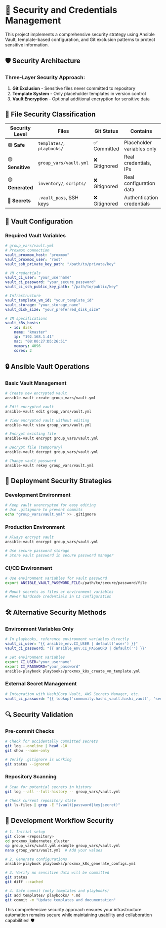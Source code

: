 # 🔐 Security and Credentials Management

This project implements a comprehensive security strategy using Ansible Vault, template-based configuration, and Git exclusion patterns to protect sensitive information.

## 🛡️ **Security Architecture**

### **Three-Layer Security Approach:**

1. **Git Exclusion** - Sensitive files never committed to repository
2. **Template System** - Only placeholder templates in version control  
3. **Vault Encryption** - Optional additional encryption for sensitive data

## 📁 **File Security Classification**

| **Security Level** | **Files** | **Git Status** | **Contains** |
|-------------------|-----------|----------------|--------------|
| 🟢 **Safe** | `templates/`, `playbooks/` | ✅ Committed | Placeholder variables only |
| 🟡 **Sensitive** | `group_vars/vault.yml` | ❌ Gitignored | Real credentials, IPs |
| 🟡 **Generated** | `inventory/`, `scripts/` | ❌ Gitignored | Real configuration data |
| 🔴 **Secrets** | `.vault_pass`, SSH keys | ❌ Gitignored | Authentication credentials |

## 🔐 **Vault Configuration**

### **Required Vault Variables**
```yaml
# group_vars/vault.yml
# Proxmox connection
vault_proxmox_host: "proxmox"
vault_proxmox_user: "root"
vault_ssh_private_key_path: "/path/to/private/key"

# VM credentials
vault_ci_user: "your_username"
vault_ci_password: "your_secure_password"
vault_ci_ssh_public_key_path: "/path/to/public/key"

# Infrastructure
vault_template_vm_id: "your_template_id"
vault_storage: "your_storage_name"
vault_disk_size: "your_preferred_disk_size"

# VM specifications
vault_k8s_hosts:
  - id: disk
    name: "kmaster"
    ip: "192.168.1.41"
    mac: "08:00:27:D5:26:51"
    memory: 4096
    cores: 2
```

## 🔒 **Ansible Vault Operations**

### **Basic Vault Management**

```bash
# Create new encrypted vault
ansible-vault create group_vars/vault.yml

# Edit encrypted vault
ansible-vault edit group_vars/vault.yml

# View encrypted vault without editing
ansible-vault view group_vars/vault.yml

# Encrypt existing file
ansible-vault encrypt group_vars/vault.yml

# Decrypt file (temporary)
ansible-vault decrypt group_vars/vault.yml

# Change vault password
ansible-vault rekey group_vars/vault.yml
```

## 🎯 **Deployment Security Strategies**

### **Development Environment**
```bash
# Keep vault unencrypted for easy editing
# Use .gitignore to prevent commits
echo "group_vars/vault.yml" >> .gitignore
```

### **Production Environment**
```bash
# Always encrypt vault
ansible-vault encrypt group_vars/vault.yml

# Use secure password storage
# Store vault password in secure password manager
```

### **CI/CD Environment**
```bash
# Use environment variables for vault password
export ANSIBLE_VAULT_PASSWORD_FILE=/path/to/secure/password/file

# Mount secrets as files or environment variables
# Never hardcode credentials in CI configuration
```

## 🛠️ **Alternative Security Methods**

### **Environment Variables Only**
```yaml
# In playbooks, reference environment variables directly
vault_ci_user: "{{ ansible_env.CI_USER | default('user') }}"
vault_ci_password: "{{ ansible_env.CI_PASSWORD | default('') }}"
```

```bash
# Set environment variables
export CI_USER="your_username"
export CI_PASSWORD="your_password"
ansible-playbook playbooks/proxmox_k8s_create_vm_template.yml
```

### **External Secret Management**
```yaml
# Integration with HashiCorp Vault, AWS Secrets Manager, etc.
vault_ci_password: "{{ lookup('community.hashi_vault.hashi_vault', 'secret=secret/data/ci_password') }}"
```

## 🔍 **Security Validation**

### **Pre-commit Checks**
```bash
# Check for accidentally committed secrets
git log --oneline | head -10
git show --name-only

# Verify .gitignore is working
git status --ignored
```

### **Repository Scanning**
```bash
# Scan for potential secrets in history
git log --all --full-history -- group_vars/vault.yml

# Check current repository state
git ls-files | grep -E "(vault|password|key|secret)"
```

## 🔧 **Development Workflow Security**

```bash
# 1. Initial setup
git clone <repository>
cd proxmox_kubernetes_cluster
cp group_vars/vault.yml.example group_vars/vault.yml
nano group_vars/vault.yml  # Add your values

# 2. Generate configurations
ansible-playbook playbooks/proxmox_k8s_generate_configs.yml

# 3. Verify no sensitive data will be committed
git status
git diff --cached

# 4. Safe commit (only templates and playbooks)
git add templates/ playbooks/ *.md
git commit -m "Update templates and documentation"
```

This comprehensive security approach ensures your infrastructure automation remains secure while maintaining usability and collaboration capabilities! 🛡️
